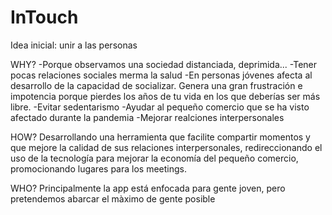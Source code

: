 # InTouch
Idea inicial: unir a las personas

WHY?
-Porque observamos una sociedad distanciada, deprimida... 
-Tener pocas relaciones sociales merma la salud
-En personas jóvenes afecta al desarrollo de la capacidad de socializar.
Genera una gran frustración e impotencia porque pierdes los años de tu vida en los que deberías ser más libre.
-Evitar sedentarismo
-Ayudar al pequeño comercio que se ha visto afectado durante la pandemia
-Mejorar realciones interpersonales

HOW?
Desarrollando una herramienta que facilite compartir momentos y que mejore la calidad de sus relaciones interpersonales, redireccionando el uso de la tecnología para mejorar la economía del pequeño comercio, promocionando lugares para los meetings.


WHO?
Principalmente la app está enfocada para gente joven, pero pretendemos abarcar el màximo de gente posible
